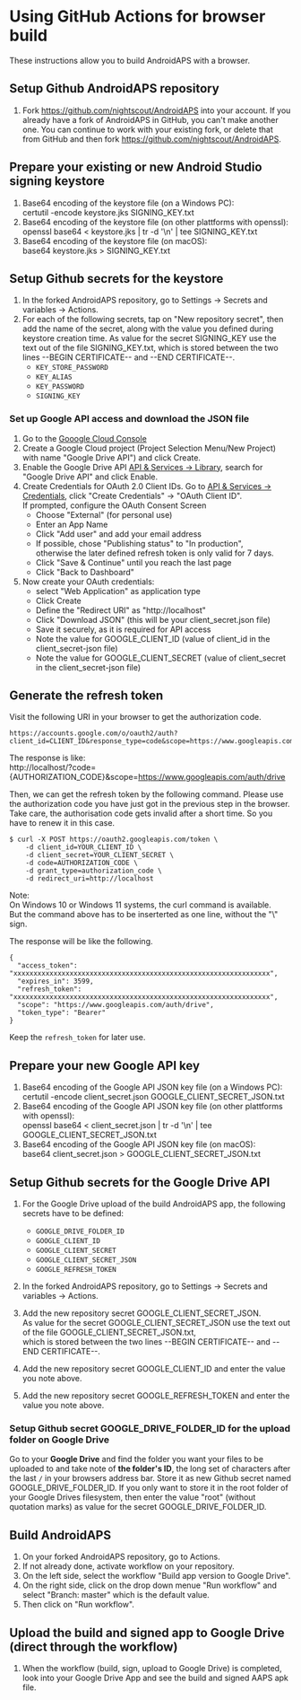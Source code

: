 # Using GitHub Actions for browser build

These instructions allow you to build AndroidAPS with a browser.


## Setup Github AndroidAPS repository

1. Fork https://github.com/nightscout/AndroidAPS into your account. If you already have a fork of AndroidAPS in GitHub, you can't make another one. You can continue to work with your existing fork, or delete that from GitHub and then fork https://github.com/nightscout/AndroidAPS.


## Prepare your existing or new Android Studio signing keystore

1. Base64 encoding of the keystore file (on a Windows PC):\
   certutil -encode keystore.jks SIGNING_KEY.txt
2. Base64 encoding of the keystore file (on other plattforms with openssl):\
   openssl base64 < keystore.jks | tr -d '\n' | tee SIGNING_KEY.txt
3. Base64 encoding of the keystore file (on macOS):\
   base64 keystore.jks > SIGNING_KEY.txt


## Setup Github secrets for the keystore

1. In the forked AndroidAPS repository, go to Settings -> Secrets and variables -> Actions.
1. For each of the following secrets, tap on "New repository secret", then add the name of the secret, along with the value you defined during keystore creation time. As value for the secret SIGNING_KEY use the text out of the file SIGNING_KEY.txt, which is stored between the two lines --BEGIN CERTIFICATE-- and --END CERTIFICATE--.  
    * `KEY_STORE_PASSWORD`
    * `KEY_ALIAS`
    * `KEY_PASSWORD`
    * `SIGNING_KEY`


### Set up Google API access and download the JSON file
1. Go to the [Gooogle Cloud Console](https://console.cloud.google.com)
2. Create a Google Cloud project (Project Selection Menu/New Project) with name "Google Drive API") and click Create.
3. Enable the Google Drive API [API & Services -> Library](https://console.cloud.google.com/apis/library), search for "Google Drive API" and click Enable.
4. Create Credentials for OAuth 2.0 Client IDs. Go to [API & Services -> Credentials](https://console.cloud.google.com/apis/credentials), click "Create Credentials" -> "OAuth Client ID".\
   If prompted, configure the OAuth Consent Screen
   * Choose "External" (for personal use)
   * Enter an App Name
   * Click "Add user" and add your email address
   * If possible, chose "Publishing status" to "In production",\
     otherwise the later defined refresh token is only valid for 7 days.
   * Click "Save & Continue" until you reach the last page
   * Click "Back to Dashboard"
5. Now create your OAuth credentials:
   * select "Web Application" as application type
   * Click Create
   * Define the "Redirect URI" as "http://localhost"
   * Click "Download JSON" (this will be your client_secret.json file)
   * Save it securely, as it is required for API access
   * Note the value for GOOGLE_CLIENT_ID (value of client_id in the client_secret-json file)
   * Note the value for GOOGLE_CLIENT_SECRET (value of client_secret in the client_secret-json file)

## Generate the refresh token

Visit the following URI in your browser to get the authorization code.

```
https://accounts.google.com/o/oauth2/auth?client_id=CLIENT_ID&response_type=code&scope=https://www.googleapis.com/auth/drive&redirect_uri=http://localhost&access_type=offline
```
The response is like:\
http://localhost/?code={AUTHORIZATION_CODE}&scope=https://www.googleapis.com/auth/drive

Then, we can get the refresh token by the following command. Please use the authorization code you have just got in the previous step in the browser.
Take care, the authorisation code gets invalid after a short time. So you have to renew it in this case.
```
$ curl -X POST https://oauth2.googleapis.com/token \
    -d client_id=YOUR_CLIENT_ID \
    -d client_secret=YOUR_CLIENT_SECRET \
    -d code=AUTHORIZATION_CODE \
    -d grant_type=authorization_code \
    -d redirect_uri=http://localhost
```
   Note:\
   On Windows 10 or Windows 11 systems, the curl command is available.\
   But the command above has to be inserterted as one line, without the "\\"
   sign. 
   
The response will be like the following.

```
{
  "access_token": "xxxxxxxxxxxxxxxxxxxxxxxxxxxxxxxxxxxxxxxxxxxxxxxxxxxxxxxxxxxxxxxx",
  "expires_in": 3599,
  "refresh_token": "xxxxxxxxxxxxxxxxxxxxxxxxxxxxxxxxxxxxxxxxxxxxxxxxxxxxxxxxxxxxxxxx",
  "scope": "https://www.googleapis.com/auth/drive",
  "token_type": "Bearer"
}
```

Keep the `refresh_token` for later use.
   
## Prepare your new Google API key

1. Base64 encoding of the Google API JSON key file (on a Windows PC):\
   certutil -encode client_secret.json GOOGLE_CLIENT_SECRET_JSON.txt
2. Base64 encoding of the Google API JSON key file (on other plattforms with openssl):\
   openssl base64 < client_secret.json | tr -d '\n' | tee GOOGLE_CLIENT_SECRET_JSON.txt
3. Base64 encoding of the Google API JSON key file (on macOS):\
   base64 client_secret.json > GOOGLE_CLIENT_SECRET_JSON.txt

## Setup Github secrets for the Google Drive API
1. For the Google Drive upload of the build AndroidAPS app, the following secrets have to be defined:
    * `GOOGLE_DRIVE_FOLDER_ID`
    * `GOOGLE_CLIENT_ID`
    * `GOOGLE_CLIENT_SECRET`
    * `GOOGLE_CLIENT_SECRET_JSON`
    * `GOOGLE_REFRESH_TOKEN`

1. In the forked AndroidAPS repository, go to Settings -> Secrets and variables -> Actions.
1. Add the new repository secret GOOGLE_CLIENT_SECRET_JSON.\
   As value for the secret GOOGLE_CLIENT_SECRET_JSON use the text out of the file GOOGLE_CLIENT_SECRET_JSON.txt,\
   which is stored between the two lines --BEGIN CERTIFICATE-- and --END CERTIFICATE--.  
2. Add the new repository secret GOOGLE_CLIENT_ID and enter the value you note above.
3. Add the new repository secret GOOGLE_REFRESH_TOKEN and enter the value you note above.

### Setup Github secret GOOGLE_DRIVE_FOLDER_ID for the upload folder on Google Drive

Go to your **Google Drive** and find the folder you want your files to be uploaded to and take note of **the folder's ID**, the long set of characters after the last `/` in your browsers address bar. Store it as new Github secret named GOOGLE_DRIVE_FOLDER_ID. If you only want to store it in the root folder of your Google Drives filesystem, then enter the value "root" (without quotation marks) as value for the secret GOOGLE_DRIVE_FOLDER_ID.

## Build AndroidAPS
1. On your forked AndroidAPS repository, go to Actions.
2. If not already done, activate workflow on your repository.
3. On the left side, select the workflow "Build app version to Google Drive".
4. On the right side, click on the drop down menue "Run workflow" and select "Branch: master" which is the default value.
5. Then click on "Run workflow".


## Upload the build and signed app to Google Drive (direct through the workflow)
1. When the workflow (build, sign, upload to Google Drive) is completed,
   look into your Google Drive App and see the build and signed AAPS apk file.
